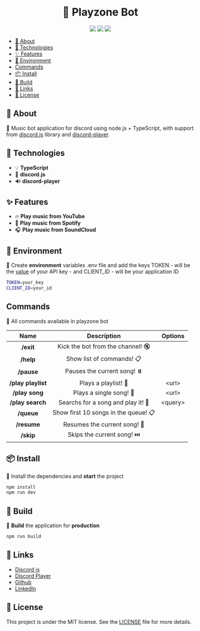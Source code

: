 <h1 align="center">
🤖 Playzone Bot
</h1>

<div align="center">

![](https://img.shields.io/badge/release-v1.0.0-52a49a)
![](https://img.shields.io/badge/yarn-%3E%3D%208.19.1-blue)
![](https://img.shields.io/badge/node-%3E%3D%2018.9.0-green)

</div>

- [📄 About](#-about)
- [🚀 Technologies](#-technologies)
- [✨ Features](#-features)
- [📑 Environment](#-environment)
- [Commands](#commands)
- [📦 Install](#-install)
- [🔨 Build](#-build)
- [🔗 Links](#-links)
- [📝 License](#-license)

## 📄 About

📝 Music bot application for discord using node.js + TypeScript, with support from [discord.js](https://discord.js.org) library and [discord-player](https://discord-player.js.org).

## 🚀 Technologies

- 💡 **TypeScript**
- 🤖 **discord.js**
- 🔊 **discord-player**

## ✨ Features

- 🔥 **Play music from YouTube**
- 🎵 **Play music from Spotify**
- 🎧 **Play music from SoundCloud**

## 📑 Environment

📝 Create **environment** variables .env file and add the keys TOKEN - will be the [value](https://discord.com/developers/applications) of your API key - and CLIENT_ID - will be your application ID

```bash
TOKEN=your_key
CLIENT_ID=your_id
```

## Commands

📝 All commands available in playzone bot

|      **Name**      |           **Description**            | **Options** |
| :----------------: | :----------------------------------: | :---------: |
|     **/exit**      |  Kick the bot from the channel! 🔇   |             |
|     **/help**      |      Show list of commands! 📋       |             |
|     **/pause**     |     Pauses the current song! ⏸️      |             |
| **/play playlist** |         Plays a playlist! 🎵         |   \<url>    |
|   **/play song**   |       Plays a single song! 🎵        |   \<url>    |
|  **/play search**  |  Searchs for a song and play it! 🎵  |  \<query>   |
|     **/queue**     | Show first 10 songs in the queue! 📋 |             |
|    **/resume**     |     Resumes the current song! 🎵     |             |
|     **/skip**      |      Skips the current song! ⏭️      |             |

## 📦 Install

📝 Install the dependencies and **start** the project

```bash
npm install
npm run dev
```

## 🔨 Build

📝 **Build** the application for **production**

```bash
npm run build
```

## 🔗 Links

- [Discord js](https://discord.js.org)
- [Discord Player](https://discord-player.js.org)
- [Github](https://github.com/andersonsrocha)
- [LinkedIn](https://www.linkedin.com/in/anderson-silva-a40926192)

## 📝 License

This project is under the MIT license. See the [LICENSE](LICENSE) file for more details.
